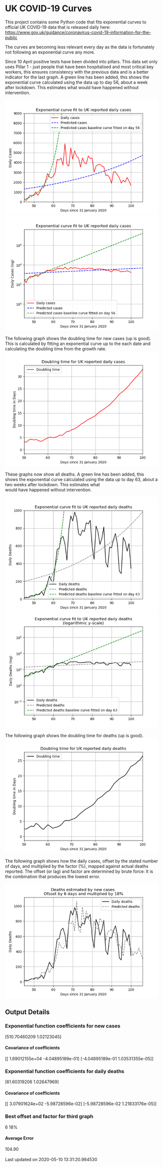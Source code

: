 # UK COVID-19 Curves

This project contains some Python code that fits exponential curves to
official UK COVID-19 data that is released daily here: https://www.gov.uk/guidance/coronavirus-covid-19-information-for-the-public

The curves are becoming less relevant every day as the data is fortunately not
following an exponential curve any more.

Since 10 April positive tests have been divided into pillars. This data set only uses Pillar 1 -  just people that have been hospitalised and most critical key workers,
this ensures consistency with the previous data and is a better indicator for
the last graph.
A green line has been added, this shows the exponential curve calculated using
the data up to day 56, about a week after lockdown. This estimates what would
have happened without intervention.

![Graph of actual cases and exponential curve](./out/cases.png)
![Graph of actual cases and exponential curve](./out/cases-log.png)

The following graph shows the doubling time for new cases (up is good).
This is calculated by fitting an exponential curve up to the each date
and calculating the doubling time from the growth rate.
![Graph of actual cases and exponential curve](./out/casesdt.png)

These graphs now show all deaths.
A green line has been added, this shows the exponential curve calculated using
the data up to day 63, about a two weeks after lockdown. This estimates what  
would have happened without intervention.

![Graph of actual cases and exponential deaths](./out/deaths.png)
![Graph of actual cases and exponential deaths](./out/deaths-log.png)

The following graph shows the doubling time for deaths (up is good).
![Graph of actual cases and exponential curve](./out/deathsdt.png)

The following graph shows how the daily cases, offset by the stated number of days,
and  multiplied by the factor (%), mapped against actual deaths reported.
The offset (or lag) and factor are determined by brute force:
It is the combination that produces the lowest error.

![Graph of predicted deaths based on earlier new cases](./out/cases-deaths.png)

Output Details
--------------
<h3>Exponential function coefficients for new cases</h3>
[510.70460209   1.02123045]
<h4>Covariance of coefficients</h4>
[[ 1.69012155e+04 -4.04895189e-01]
 [-4.04895189e-01  1.03531355e-05]]
<h3>Exponential function coefficients for daily deaths</h3>
[61.60319206  1.02647969]
<h4>Covariance of coefficients</h4>
[[ 3.07901624e+02 -5.98728596e-02]
 [-5.98728596e-02  1.21833176e-05]] <br/>
<h3>Best offset and factor for third graph</h3>
6 18%
<h4>Average Error</h4>
104.90
<br /><br />Last updated on 2020-05-10 13:31:20.984530
